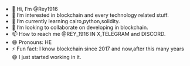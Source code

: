 - 👋 Hi, I’m @Rey1916
- 👀 I’m interested in blockchain and every technology related stuff.
- 🌱 I’m currently learning cairo,python,solidity.
- 💞️ I’m looking to collaborate on developing in blockchain.
- 📫 How to reach me @REY_1916 IN X,TELEGRAM and DISCORD.
- 😄 Pronouns: HE
- ⚡ Fun fact: I know blockchain since 2017 and now,after this many years😅 I just started working in it.

<!---
Rey1916/Rey1916 is a ✨ special ✨ repository because its `README.md` (this file) appears on your GitHub profile.
You can click the Preview link to take a look at your changes.
--->
